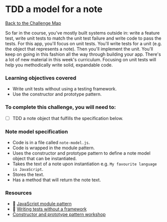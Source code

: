 # TDD a model for a note

[Back to the Challenge Map](00_challenge_track.md)

So far in the course, you've mostly built systems outside in: write a feature test, write unit tests to match the unit test failure and write code to pass the tests.  For this app, you'll focus on unit tests.  You'll write tests for a unit (e.g. the object that represents a note). Then you'll implement the unit.  You'll keep on going in this fashion all the way through building your app.  There's a lot of new material in this week's curriculum.  Focusing on unit tests will help you methodically write solid, expandable code.

### Learning objectives covered

- Write unit tests without using a testing framework.
- Use the constructor and prototype pattern.

### To complete this challenge, you will need to:

- [ ] TDD a note object that fulfills the specification below.

### Note model specification

- Code is in a file called `note-model.js`.
- Code is wrapped in the module pattern.
- Uses the constructor and prototype pattern to define a note model object that can be instantiated.
- Takes the text of a note upon instantiation e.g. `My favourite language is JavaScript`.
- Stores the text.
- Has a method that will return the note text.

### Resources

- :pill: [JavaScript module pattern](https://github.com/makersacademy/course/blob/master/pills/javascript_module_pattern.md)
- :pill: [Writing tests without a framework](https://github.com/makersacademy/course/blob/master/pills/writing_tests_without_a_testing_framework.md)
- [Constructor and prototype pattern workshop](https://github.com/maryrosecook/constructor-and-prototype-pattern-workshop)
